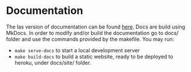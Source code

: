# Documentation
The las version of documentation can be found [here](https://symfonyrabbitmqdoc.herokuapp.com/). Docs are build using MkDocs. In order to modify and/or build the documentation go to docs/ folder and use the commands
provided by the makefile. You may run:

* `make serve-docs` to start a local development server
* `make build-docs` to build a static website, ready to be deployed to heroku, under docs/site/ folder.